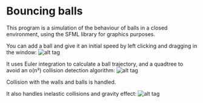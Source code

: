 # Bouncing balls
This program is a simulation of the behaviour of balls in a closed environment, using the SFML library for graphics purposes.

You can add a ball and give it an initial speed by left clicking and dragging in the window:
![alt tag](http://i.imgur.com/9kmdTgH.gif)

It uses Euler integration to calculate a ball trajectory, and a quadtree to avoid an o(n²) collision detection algorithm:
![alt tag](http://i.imgur.com/Fvj9FUk.gif)

Collision with the walls and balls is handled.

It also handles inelastic collisions and gravity effect:
![alt tag](http://i.imgur.com/F73cq2J.gif)


